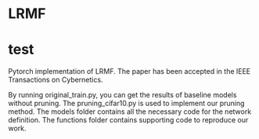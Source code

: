 # LRMF
# test
Pytorch implementation of LRMF.
The paper has been accepted in the IEEE Transactions on Cybernetics.

By running original_train.py, you can get the results of baseline models without pruning. The pruning_cifar10.py is used to implement our pruning method. The models folder contains all the necessary code for the network definition. The functions folder contains supporting code to reproduce our work.

